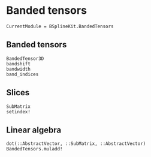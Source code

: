 # Banded tensors

```@meta
CurrentModule = BSplineKit.BandedTensors
```

## Banded tensors

```@docs
BandedTensor3D
bandshift
bandwidth
band_indices
```

## Slices

```@docs
SubMatrix
setindex!
```

## Linear algebra

```@docs
dot(::AbstractVector, ::SubMatrix, ::AbstractVector)
BandedTensors.muladd!
```
